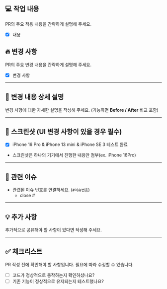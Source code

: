 ## 💻 작업 내용
PR의 주요 적용 내용을 간략하게 설명해 주세요.
- [x] 내용

## 🔥 변경 사항
PR의 주요 변경 내용을 간략하게 설명해 주세요.
- [x] 변경 사항

---


## 📝 변경 내용 상세 설명
변경 사항에 대한 자세한 설명을 작성해 주세요. (가능하면 **Before / After** 비교 포함)

---

## 📸 스크린샷 (UI 변경 사항이 있을 경우 필수)
- [x] iPhone 16 Pro & iPhone 13 mini & iPhone SE 3 테스트 완료
- 스크린샷은 하나의 기기에서 진행한 내용만 첨부(ex. iPhone 16Pro)

---

## 📂 관련 이슈
- 관련된 이슈 번호를 연결하세요. (`#이슈번호`)
  - close #

---

## 💡 추가 사항
추가적으로 공유해야 할 사항이 있다면 작성해 주세요.

---

## ✅ 체크리스트
PR 작성 전에 확인해야 할 사항입니다. 필요에 따라 수정할 수 있습니다.

- [ ] 코드가 정상적으로 동작하는지 확인하셨나요?
- [ ] 기존 기능이 정상적으로 유지되는지 테스트했나요?
